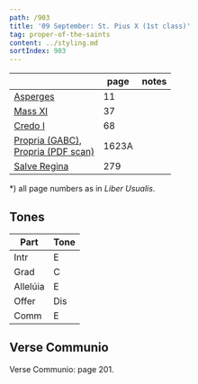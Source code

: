 ```yaml
---
path: /903
title: '09 September: St. Pius X (1st class)'
tag: proper-of-the-saints
content: ../styling.md
sortIndex: 903
---
```


|   | page | notes   |
|---|---|---|
| [Asperges](/pdf/asperges.pdf) | 11 ||
| [Mass XI](/pdf/iv.pdf) | 37 ||
| [Credo I](/pdf/credo-iv.pdf) | 68 ||
| [Propria (GABC)](https://bbloomf.github.io/jgabc/propers.html#saint=Sep3),<br>[Propria (PDF scan)](/pdf/pius-x.pdf)  | 1623A ||
| [Salve Regina](/pdf/salve-regina.pdf)  | 279  ||

*) all page numbers as in _Liber Usualis_.

## Tones

| Part  | Tone |
|---|---|
| Intr | E |
| Grad | C |
| Allelúia | E |
| Offer | Dis |
| Comm | E |

## Verse Communio
Verse Communio: page 201.
